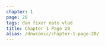 ```yaml
---
chapter: 1
page: 20
tags: dan fixer nate vlad
title: Chapter 1 Page 20
alias: /dnwcomic/chapter-1-page-20/
---
```

